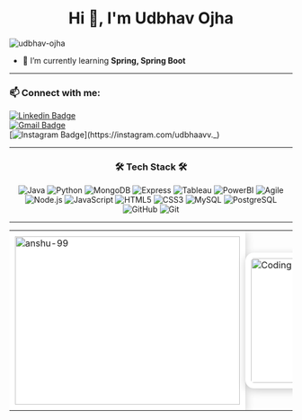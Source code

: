 <h1 align="center">Hi 👋, I'm Udbhav Ojha</h1>
<p align="left">
  <img src="https://komarev.com/ghpvc/?username=udbhav-ojha&label=Profile%20views&color=0e75b6&style=flat" alt="udbhav-ojha" />
</p>

- 🌱 I’m currently learning **Spring, Spring Boot**

---

<h3 align="left">📫 Connect with me:</h3>

[![Linkedin Badge](https://img.shields.io/badge/-Udbhav%20Ojha-blue?style=flat-square&logo=Linkedin&logoColor=white&link=https://www.linkedin.com/in/udbhav-ojha-354804216/)](https://www.linkedin.com/in/udbhav-ojha-354804216/)  
[![Gmail Badge](https://img.shields.io/badge/-udbhavsbg@gmail.com-c14438?style=flat-square&logo=Gmail&logoColor=white&link=mailto:udbhavsbg@gmail.com)](mailto:udbhavsbg@gmail.com)  
[![Instagram Badge](https://img.shields.io/badge/-udbhaavv._-c13584?style=flat-square&logo=Instagram&logoColor=white&link=https://instagram.com/udbhaavv._)](https://instagram.com/udbhaavv._)

---

<h3 align="center">🛠️ Tech Stack 🛠️</h3>
<p align="center">
  <img src="https://img.shields.io/badge/-Java-000000?style=flat&logo=Java&logoColor=red" alt="Java" />
  <img src="https://img.shields.io/badge/-Python-000000?style=flat&logo=Python&logoColor=blue" alt="Python" />
  <img src="https://img.shields.io/badge/-MongoDB-000000?style=flat&logo=MongoDB&logoColor=green" alt="MongoDB" />
  <img src="https://img.shields.io/badge/-Express-000000?style=flat&logo=Express" alt="Express" />
  <img src="https://img.shields.io/badge/-Tableau-000000?style=flat&logo=Tableau&logoColor=blue" alt="Tableau" />
  <img src="https://img.shields.io/badge/-PowerBI-000000?style=flat&logo=PowerBI&logoColor=yellow" alt="PowerBI" />
  <img src="https://img.shields.io/badge/-Agile-000000?style=flat&logo=Agile" alt="Agile" />
  <img src="https://img.shields.io/badge/-Node.js-000000?style=flat&logo=Node.js" alt="Node.js" />
  <img src="https://img.shields.io/badge/-JavaScript-000000?style=flat&logo=JavaScript" alt="JavaScript" />
  <img src="https://img.shields.io/badge/-HTML5-000000?style=flat&logo=HTML5" alt="HTML5" />
  <img src="https://img.shields.io/badge/-CSS3-000000?style=flat&logo=CSS3" alt="CSS3" />
  <img src="https://img.shields.io/badge/-MySQL-000000?style=flat&logo=MySQL" alt="MySQL" />
  <img src="https://img.shields.io/badge/-PostgreSQL-000000?style=flat&logo=PostgreSQL&logoColor=F05032" alt="PostgreSQL" />
  <img src="https://img.shields.io/badge/-GitHub-000000?style=flat&logo=GitHub&logoColor=white" alt="GitHub" />
  <img src="https://img.shields.io/badge/-Git-000000?style=flat&logo=Git&logoColor=F05032" alt="Git" />
</p>

---

<div align="center">
  <table style="border-collapse: collapse; border: none; padding: 0; margin: 0;">
    <tr>
      <!-- GitHub Stats -->
      <td style="border: none; padding: 0;">
        <img src="https://github-readme-stats.vercel.app/api/top-langs?username=anshu-99&show_icons=true&locale=en&layout=compact" 
             alt="anshu-99" height="300px" width="400px" 
             style="background-color: white; box-shadow: 0 4px 15px rgba(0, 0, 0, 0.2); padding: 10px; border: none;">
      </td>
      <!-- Coding GIF -->
      <td style="border: none; padding: 0;">
        <img src="https://media4.giphy.com/media/v1.Y2lkPTc5MGI3NjExN3lheGEycG5xd3FwaDZjODJwZ3RqcDN0ZXR6dWplNzR4OHc3eHZmYyZlcD12MV9pbnRlcm5hbF9naWZfYnlfaWQmY3Q9Zw/L8K62iTDkzGX6/giphy.gif" 
             alt="Coding GIF" height="222px" width="400px" 
             style="border-radius: 15px; background-color: white; box-shadow: 0 4px 15px rgba(0, 0, 0, 0.2); padding: 10px; border: none;">
      </td>
    </tr>
  </table>
</div>
